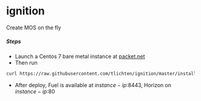 # ignition

Create MOS on the fly

##### Steps
- Launch a Centos 7 bare metal instance at [packet.net](http://packet.net)
- Then run
```bash
curl https://raw.githubusercontent.com/tlichten/ignition/master/install.sh | sh
```
- After deploy, Fuel is available at $instance-ip$:8443, Horizon on $instance-ip$:80
